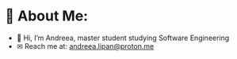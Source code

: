 # 💫 About Me:
- 👋 Hi, I’m Andreea, master student studying Software Engineering
- ✉ Reach me at: andreea.lipan@proton.me
